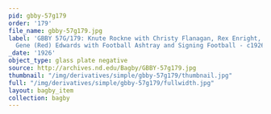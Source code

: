 ```yaml
---
pid: gbby-57g179
order: '179'
file_name: gbby-57g179.jpg
label: 'GBBY 57G/179: Knute Rockne with Christy Flanagan, Rex Enright, Tom Hearden,
  Gene (Red) Edwards with Football Ashtray and Signing Football - c1926'
_date: '1926'
object_type: glass plate negative
source: http://archives.nd.edu/Bagby/GBBY-57g179.jpg
thumbnail: "/img/derivatives/simple/gbby-57g179/thumbnail.jpg"
full: "/img/derivatives/simple/gbby-57g179/fullwidth.jpg"
layout: bagby_item
collection: bagby
---
```

